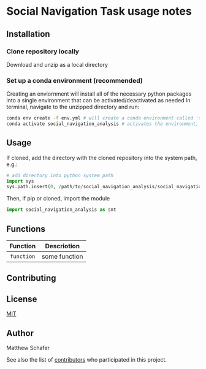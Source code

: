 # Social Navigation Task usage notes

## Installation

### Clone repository locally

Download and unzip as a local directory

### Set up a conda environment (recommended)

Creating an enviornment will install all of the necessary python packages into a single environment that can be activated/deactivated as needed
In terminal, navigate to the unzipped directory and run:

```bash
conda env create -f env.yml # will create a conda environment called 'social_navigation_analysis'.... may take a minute 
conda activate social_navigation_analysis # activates the environment, so have access to packages etc
```

## Usage

If cloned, add the directory with the cloned repository into the system path, e.g.: 

```python
# add directory into python system path
import sys
sys.path.insert(0, /path/to/social_navigation_analysis/social_navigation_analysis')
```

Then, if pip or cloned, import the module 

```python
import social_navigation_analysis as snt
```

## Functions

| Function | Descriotion |
| :----: | --- |
| `function` | some function |


## Contributing


## License
[MIT](https://choosealicense.com/licenses/mit/)

## Author

Matthew Schafer

See also the list of [contributors](https://github.com/your/project/contributors) who participated in this project.
